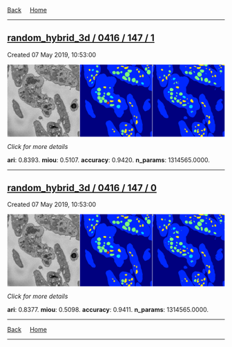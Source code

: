 
[Back](..)&nbsp;&nbsp;&nbsp;&nbsp;&nbsp;[Home](https://leapmanlab.github.io/snapshots)

---

<div class="summary"><a href="1"><h2>random_hybrid_3d / 0416 / 147 / 1</h2></a><p>Created 07 May 2019, 10:53:00
</p><a href="1"><img src="1/media/summary.png" align="center"></a><p>
<i>Click for more details</i>
</p></div>

**ari**: 0.8393. **miou**: 0.5107. **accuracy**: 0.9420. **n_params**: 1314565.0000. 

---

<div class="summary"><a href="0"><h2>random_hybrid_3d / 0416 / 147 / 0</h2></a><p>Created 07 May 2019, 10:53:00
</p><a href="0"><img src="0/media/summary.png" align="center"></a><p>
<i>Click for more details</i>
</p></div>

**ari**: 0.8377. **miou**: 0.5098. **accuracy**: 0.9411. **n_params**: 1314565.0000. 

---

[Back](..)&nbsp;&nbsp;&nbsp;&nbsp;&nbsp;[Home](https://leapmanlab.github.io/snapshots)

---